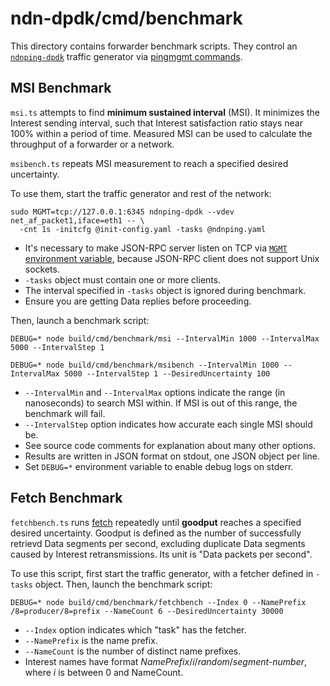 # ndn-dpdk/cmd/benchmark

This directory contains forwarder benchmark scripts.
They control an [`ndnping-dpdk`](../ndnping-dpdk/) traffic generator via [pingmgmt commands](../../mgmt/pingmgmt/).

## MSI Benchmark

`msi.ts` attempts to find **minimum sustained interval** (MSI).
It minimizes the Interest sending interval, such that Interest satisfaction ratio stays near 100% within a period of time.
Measured MSI can be used to calculate the throughput of a forwarder or a network.

`msibench.ts` repeats MSI measurement to reach a specified desired uncertainty.

To use them, start the traffic generator and rest of the network:

```
sudo MGMT=tcp://127.0.0.1:6345 ndnping-dpdk --vdev net_af_packet1,iface=eth1 -- \
  -cnt 1s -initcfg @init-config.yaml -tasks @ndnping.yaml
```

* It's necessary to make JSON-RPC server listen on TCP via [`MGMT` environment variable](../../mgmt/), because JSON-RPC client does not support Unix sockets.
* `-tasks` object must contain one or more clients.
* The interval specified in `-tasks` object is ignored during benchmark.
* Ensure you are getting Data replies before proceeding.

Then, launch a benchmark script:

```
DEBUG=* node build/cmd/benchmark/msi --IntervalMin 1000 --IntervalMax 5000 --IntervalStep 1

DEBUG=* node build/cmd/benchmark/msibench --IntervalMin 1000 --IntervalMax 5000 --IntervalStep 1 --DesiredUncertainty 100
```

* `--IntervalMin` and `--IntervalMax` options indicate the range (in nanoseconds) to search MSI within.
  If MSI is out of this range, the benchmark will fail.
* `--IntervalStep` option indicates how accurate each single MSI should be.
* See source code comments for explanation about many other options.
* Results are written in JSON format on stdout, one JSON object per line.
* Set `DEBUG=*` environment variable to enable debug logs on stderr.

## Fetch Benchmark

`fetchbench.ts` runs [fetch](../../app/fetch/) repeatedly until **goodput** reaches a specified desired uncertainty.
Goodput is defined as the number of successfully retrievd Data segments per second, excluding duplicate Data segments caused by Interest retransmissions.
Its unit is "Data packets per second".

To use this script, first start the traffic generator, with a fetcher defined in `-tasks` object.
Then, launch the benchmark script:

```
DEBUG=* node build/cmd/benchmark/fetchbench --Index 0 --NamePrefix /8=producer/8=prefix --NameCount 6 --DesiredUncertainty 30000
```

* `--Index` option indicates which "task" has the fetcher.
* `--NamePrefix` is the name prefix.
* `--NameCount` is the number of distinct name prefixes.
* Interest names have format *NamePrefix*/*i*/*random*/*segment-number*, where *i* is between 0 and NameCount.

